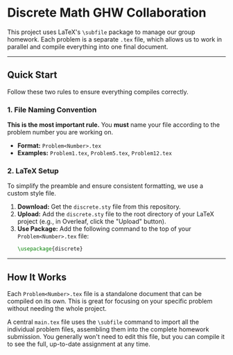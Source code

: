 # Discrete Math GHW Collaboration

This project uses LaTeX's `\subfile` package to manage our group homework. Each problem is a separate `.tex` file, which allows us to work in parallel and compile everything into one final document.

---

## Quick Start

Follow these two rules to ensure everything compiles correctly.

### 1. File Naming Convention

**This is the most important rule.** You **must** name your file according to the problem number you are working on.

* **Format:** `Problem<Number>.tex`
* **Examples:** `Problem1.tex`, `Problem5.tex`, `Problem12.tex`

### 2. LaTeX Setup

To simplify the preamble and ensure consistent formatting, we use a custom style file.

1.  **Download:** Get the `discrete.sty` file from this repository.
2.  **Upload:** Add the `discrete.sty` file to the root directory of your LaTeX project (e.g., in Overleaf, click the "Upload" button).
3.  **Use Package:** Add the following command to the top of your `Problem<Number>.tex` file:
    ```latex
    \usepackage{discrete}
    ```

---

## How It Works

Each `Problem<Number>.tex` file is a standalone document that can be compiled on its own. This is great for focusing on your specific problem without needing the whole project.

A central `main.tex` file uses the `\subfile` command to import all the individual problem files, assembling them into the complete homework submission. You generally won't need to edit this file, but you can compile it to see the full, up-to-date assignment at any time.